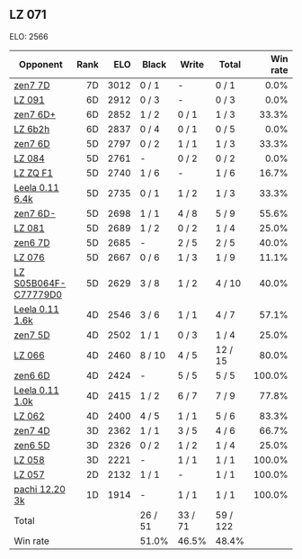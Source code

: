 ## LZ 071 ##

ELO: 2566

Opponent | Rank | ELO | Black | Write | Total | Win rate
---------|-----:|----:|-------|-------|-------|-------:
[zen7 7D](zen7%207D.md) | 7D | 3012 | 0 / 1 | - | 0 / 1 | 0.0%
[LZ 091](LZ%20091.md) | 6D | 2912 | 0 / 3 | - | 0 / 3 | 0.0%
[zen7 6D+](zen7%206D+.md) | 6D | 2852 | 1 / 2 | 0 / 1 | 1 / 3 | 33.3%
[LZ 6b2h](LZ%206b2h.md) | 6D | 2837 | 0 / 4 | 0 / 1 | 0 / 5 | 0.0%
[zen7 6D](zen7%206D.md) | 5D | 2797 | 0 / 2 | 1 / 1 | 1 / 3 | 33.3%
[LZ 084](LZ%20084.md) | 5D | 2761 | - | 0 / 2 | 0 / 2 | 0.0%
[LZ ZQ F1](LZ%20ZQ%20F1.md) | 5D | 2740 | 1 / 6 | - | 1 / 6 | 16.7%
[Leela 0.11 6.4k](Leela%200.11%206.4k.md) | 5D | 2735 | 0 / 1 | 1 / 2 | 1 / 3 | 33.3%
[zen7 6D-](zen7%206D-.md) | 5D | 2698 | 1 / 1 | 4 / 8 | 5 / 9 | 55.6%
[LZ 081](LZ%20081.md) | 5D | 2689 | 1 / 2 | 0 / 2 | 1 / 4 | 25.0%
[zen6 7D](zen6%207D.md) | 5D | 2685 | - | 2 / 5 | 2 / 5 | 40.0%
[LZ 076](LZ%20076.md) | 5D | 2667 | 0 / 6 | 1 / 3 | 1 / 9 | 11.1%
[LZ S05B064F-C77779D0](LZ%20S05B064F-C77779D0.md) | 5D | 2629 | 3 / 8 | 1 / 2 | 4 / 10 | 40.0%
[Leela 0.11 1.6k](Leela%200.11%201.6k.md) | 4D | 2546 | 3 / 6 | 1 / 1 | 4 / 7 | 57.1%
[zen7 5D](zen7%205D.md) | 4D | 2502 | 1 / 1 | 0 / 3 | 1 / 4 | 25.0%
[LZ 066](LZ%20066.md) | 4D | 2460 | 8 / 10 | 4 / 5 | 12 / 15 | 80.0%
[zen6 6D](zen6%206D.md) | 4D | 2424 | - | 5 / 5 | 5 / 5 | 100.0%
[Leela 0.11 1.0k](Leela%200.11%201.0k.md) | 4D | 2415 | 1 / 2 | 6 / 7 | 7 / 9 | 77.8%
[LZ 062](LZ%20062.md) | 4D | 2400 | 4 / 5 | 1 / 1 | 5 / 6 | 83.3%
[zen7 4D](zen7%204D.md) | 3D | 2362 | 1 / 1 | 3 / 5 | 4 / 6 | 66.7%
[zen6 5D](zen6%205D.md) | 3D | 2326 | 0 / 2 | 1 / 2 | 1 / 4 | 25.0%
[LZ 058](LZ%20058.md) | 3D | 2221 | - | 1 / 1 | 1 / 1 | 100.0%
[LZ 057](LZ%20057.md) | 2D | 2132 | 1 / 1 | - | 1 / 1 | 100.0%
[pachi 12.20 3k](pachi%2012.20%203k.md) | 1D | 1914 | - | 1 / 1 | 1 / 1 | 100.0%
Total | | | 26 / 51 | 33 / 71 | 59 / 122 | 
Win rate| | | 51.0% | 46.5% | 48.4% | 
